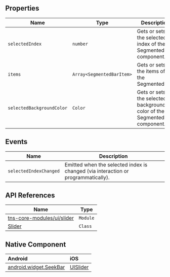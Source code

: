## Properties

| Name     | Type    | Description    |
|----------|---------|----------------|
| `selectedIndex`   | `number` | Gets or sets the selected index of the SegmentedBar component. |
| `items`   | `Array<SegmentedBarItem>` | Gets or sets the items of the SegmentedBar. |
| `selectedBackgroundColor`   | `Color` | Gets or sets the selected background color of the SegmentedBar component. |

## Events

| Name     | Description    |
|----------|----------------|
| `selectedIndexChanged`  | Emitted when the selected index is changed (via interaction or programmatically). |


## API References

| Name     | Type    | 
|----------|---------|
| [tns-core-modules/ui/slider](http://docs.nativescript.org/api-reference/modules/_ui_slider_.html) | `Module` | 
| [Slider](https://docs.nativescript.org/api-reference/classes/_ui_slider_.slider) | `Class` | 


## Native Component

| Android               | iOS      |
|:----------------------|:---------|
| [android.widget.SeekBar](http://developer.android.com/reference/android/widget/SeekBar.html) | [UISlider](https://developer.apple.com/library/ios/documentation/UIKit/Reference/UISlider_Class/) |

